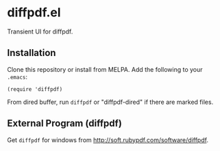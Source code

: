 # diffpdf.el

Transient UI for diffpdf.

## Installation

Clone this repository or install from MELPA. Add the following to your `.emacs`:

``` elisp
(require 'diffpdf)
```

From dired buffer, run `diffpdf` or "diffpdf-dired" if there are marked files.

## External Program (diffpdf)

Get `diffpdf` for windows from http://soft.rubypdf.com/software/diffpdf.
